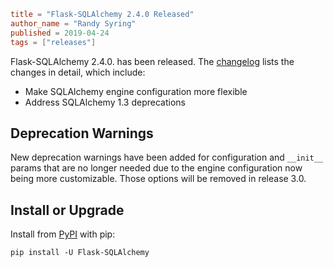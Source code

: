 ~~~~toml
title = "Flask-SQLAlchemy 2.4.0 Released"
author_name = "Randy Syring"
published = 2019-04-24
tags = ["releases"]
~~~~

Flask-SQLAlchemy 2.4.0. has been released. The
[changelog](https://flask-sqlalchemy.palletsprojects.com/page/changes/#version-2-4-0)
lists the changes in detail, which include:

* Make SQLAlchemy engine configuration more flexible
* Address SQLAlchemy 1.3 deprecations

## Deprecation Warnings

New deprecation warnings have been added for configuration and `__init__` params that
are no longer needed due to the engine configuration now being more customizable. Those
options will be removed in release 3.0.

## Install or Upgrade

Install from [PyPI](https://pypi.org/project/Flask-SQLAlchemy/) with pip:

    pip install -U Flask-SQLAlchemy
